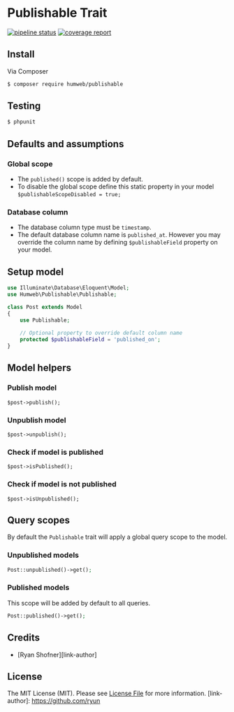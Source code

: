 # Publishable Trait
[![pipeline status](https://gitlab.com/Humboldtweb/publishable/badges/master/pipeline.svg)](https://gitlab.com/Humboldtweb/publishable/commits/master)
[![coverage report](https://gitlab.com/Humboldtweb/publishable/badges/master/coverage.svg)](https://gitlab.com/Humboldtweb/publishable/commits/master)
## Install

Via Composer

``` bash
$ composer require humweb/publishable
```

## Testing

``` bash
$ phpunit
```

## Defaults and assumptions

### Global scope
* The `published()` scope is added by default.
* To disable the global scope define this static property in your model `$publishableScopeDisabled = true;`

### Database column 
* The database column type must be `timestamp`.
* The default database column name is `published_at`. However you may override the column name by defining `$publishableField` property on your model. 


## Setup model
```php
use Illuminate\Database\Eloquent\Model;
use Humweb\Publishable\Publishable;

class Post extends Model
{
    use Publishable;
    
    // Optional property to override default column name
    protected $publishableField = 'published_on';
}
```

## Model helpers

### Publish model
```
$post->publish();
```

### Unpublish model
```
$post->unpublish();
```

### Check if model is published
```
$post->isPublished();
```

### Check if model is not published
```
$post->isUnpublished();
```

## Query scopes
By default the `Publishable` trait will apply a global query scope to the model. 


### Unpublished models
```php
Post::unpublished()->get();
```

### Published models
This scope will be added by default to all queries. 
```php
Post::published()->get();
```



## Credits

- [Ryan Shofner][link-author]

## License

The MIT License (MIT). Please see [License File](LICENSE.md) for more information.
[link-author]: https://github.com/ryun
